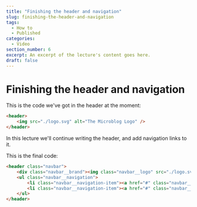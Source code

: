 ```yaml
---
title: "Finishing the header and navigation"
slug: finishing-the-header-and-navigation
tags:
  - How to
  - Published
categories:
  - Video
section_number: 6
excerpt: An excerpt of the lecture's content goes here.
draft: false
---
```


# Finishing the header and navigation

This is the code we've got in the header at the moment:

```html
<header>
    <img src="./logo.svg" alt="The Microblog Logo" />
</header>
```

In this lecture we'll continue writing the header, and add navigation links to it.

This is the final code:

```html
<header class="navbar">
    <div class="navbar__brand"><img class="navbar__logo" src="./logo.svg" />Microblog</div>
    <ul class="navbar__navigation">
        <li class="navbar__navigation-item"><a href="#" class="navbar__link">Recent</a></li>
        <li class="navbar__navigation-item"><a href="#" class="navbar__link">Calendar</a></li>
    </ul>
</header>
```